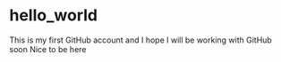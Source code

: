 # hello_world
This is my first GitHub account and I hope I will be working with GitHub soon
Nice to be here 
